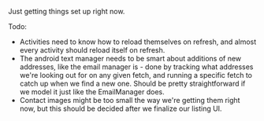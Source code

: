 Just getting things set up right now.

Todo:
 - Activities need to know how to reload themselves on refresh, and almost every activity should reload itself on refresh.
 - The android text manager needs to be smart about additions of new addresses, like the email manager is - done by
 tracking what addresses we're looking out for on any given fetch, and running a specific fetch to catch up when we find a new one.
 Should be pretty straightforward if we model it just like the EmailManager does.
 - Contact images might be too small the way we're getting them right now, but this should be decided after we finalize our listing UI.